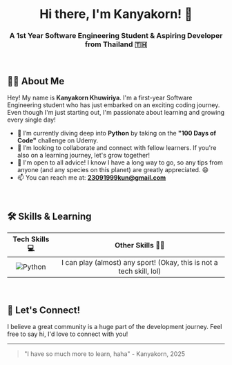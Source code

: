 <h1 align="center">
  Hi there, I'm Kanyakorn! 👋
</h1>
<h3 align="center">
  A 1st Year Software Engineering Student & Aspiring Developer from Thailand 🇹🇭
</h3>

<br>

## 👨‍💻 About Me

Hey! My name is **Kanyakorn Khuwiriya**. I'm a first-year Software Engineering student who has just embarked on an exciting coding journey. Even though I'm just starting out, I'm passionate about learning and growing every single day!

- 🌱 I’m currently diving deep into **Python** by taking on the **"100 Days of Code"** challenge on Udemy.
- 👯 I’m looking to collaborate and connect with fellow learners. If you're also on a learning journey, let's grow together!
- 🤔 I'm open to all advice! I know I have a long way to go, so any tips from anyone (and any species on this planet) are greatly appreciated. 😄
- 📫 You can reach me at: **23091999kun@gmail.com**

<br>

## 🛠️ Skills & Learning

| Tech Skills 💻 | Other Skills 🏃‍♂️ |
| :---: | :---: |
| ![Python](https://img.shields.io/badge/Python-3776AB?style=for-the-badge&logo=python&logoColor=white) | I can play (almost) any sport! (Okay, this is not a tech skill, lol) |

<br>

## 🤝 Let's Connect!

I believe a great community is a huge part of the development journey. Feel free to say hi, I'd love to connect with you!

---
> "I have so much more to learn, haha" - Kanyakorn, 2025
